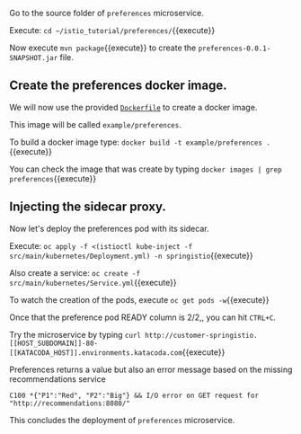 Go to the source folder of `preferences` microservice.

Execute: `cd ~/istio_tutorial/preferences/`{{execute}}

Now execute `mvn package`{{execute}} to create the `preferences-0.0.1-SNAPSHOT.jar` file.

## Create the preferences docker image.

We will now use the provided [`Dockerfile`](https://github.com/redhat-developer-demos/istio_tutorial/blob/master/preferences/Dockerfile) to create a docker image.

This image will be called `example/preferences`.

To build a docker image type: `docker build -t example/preferences .`{{execute}}

You can check the image that was create by typing `docker images | grep preferences`{{execute}}

## Injecting the sidecar proxy.

Now let's deploy the preferences pod with its sidecar.

Execute: `oc apply -f <(istioctl kube-inject -f src/main/kubernetes/Deployment.yml) -n springistio`{{execute}}

Also create a service: `oc create -f src/main/kubernetes/Service.yml`{{execute}}

To watch the creation of the pods, execute `oc get pods -w`{{execute}}

Once that the preference pod READY column is 2/2,, you can hit `CTRL+C`. 

Try the microservice by typing `curl http://customer-springistio.[[HOST_SUBDOMAIN]]-80-[[KATACODA_HOST]].environments.katacoda.com`{{execute}}

Preferences returns a value but also an error message based on the missing recommendations service

`C100 *{"P1":"Red", "P2":"Big"} && I/O error on GET request for "http://recommendations:8080/"`

This concludes the deployment of `preferences` microservice.
